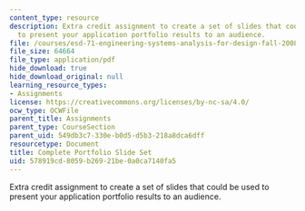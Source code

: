 ```yaml
---
content_type: resource
description: Extra credit assignment to create a set of slides that could be used
  to present your application portfolio results to an audience.
file: /courses/esd-71-engineering-systems-analysis-for-design-fall-2008/578919cd8059b26921be0a0ca7140fa5_ap_slides.pdf
file_size: 64664
file_type: application/pdf
hide_download: true
hide_download_original: null
learning_resource_types:
- Assignments
license: https://creativecommons.org/licenses/by-nc-sa/4.0/
ocw_type: OCWFile
parent_title: Assignments
parent_type: CourseSection
parent_uid: 549db3c7-330e-b0d5-d5b3-218a8dca6dff
resourcetype: Document
title: Complete Portfolio Slide Set
uid: 578919cd-8059-b269-21be-0a0ca7140fa5
---
```

Extra credit assignment to create a set of slides that could be used to present your application portfolio results to an audience.